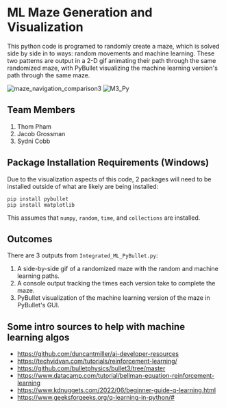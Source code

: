 # ML Maze Generation and Visualization
This python code is programed to randomly create a maze, which is solved side by side in to ways: random movements and machine learning. These two patterns are output in a 2-D gif animating their path through the same randomized maze, with PyBullet visualizing the machine learning version's path through the same maze.

![maze_navigation_comparison3](https://github.com/user-attachments/assets/f0ea7744-c3eb-4527-837d-aee01ca043f2) 
![M3_Py](https://github.com/user-attachments/assets/d9e11b0e-27ad-4dc1-819f-03c536ebae23)

## Team Members
1. Thom Pham
2. Jacob Grossman
3. Sydni Cobb

## Package Installation Requirements (Windows)
Due to the visualization aspects of this code, 2 packages will need to be installed outside of what are likely are being installed:

```
pip install pybullet
pip install matplotlib
```
This assumes that `numpy`, `random`, `time`, and `collections` are installed. 

## Outcomes
There are 3 outputs from `Integrated_ML_PyBullet.py`:
1. A side-by-side gif of a randomized maze with the random and machine learning paths.
2. A console output tracking the times each version take to complete the maze.
3. PyBullet visualization of the machine learning version of the maze in PyBullet's GUI.

## Some intro sources to help with machine learning algos
- https://github.com/duncantmiller/ai-developer-resources
- https://techvidvan.com/tutorials/reinforcement-learning/
- https://github.com/bulletphysics/bullet3/tree/master
- https://www.datacamp.com/tutorial/bellman-equation-reinforcement-learning
- https://www.kdnuggets.com/2022/06/beginner-guide-q-learning.html
- https://www.geeksforgeeks.org/q-learning-in-python/#
